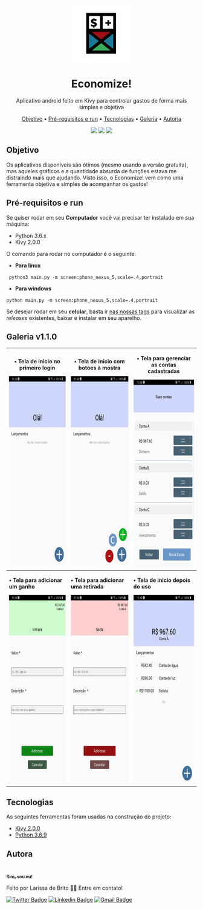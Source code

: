 <div align='center'>
 <img src='.imagens/icone.png' width=150>
</div>
<h1 align="center">Economize!</h1>
<p align="center">Aplicativo android feito em Kivy para controlar gastos de forma mais simples e objetiva</p>


<p align="center">
 <a href="#objetivo">Objetivo</a> •
 <a href="#requisitos">Pré-requisitos e run</a> • 
 <a href="#tecnologias">Tecnologias</a> • 
 <a href="#galeria">Galeria</a> • 
 <a href="#autor">Autoria</a>
</p>

<div align='center'>
  <img src='https://img.shields.io/static/v1?label=version&message=v1.1.0&color=brightgreen&style=flat-square'> 
  <img src='https://img.shields.io/static/v1?label=license&message=GPL 3.0&color=orange&style=flat-square'>
  <img src='https://img.shields.io/static/v1?label=status&message=Em andamento&color=informational&style=flat-square'>
</div>

<h2 id='objetivo'>Objetivo</h2>
Os aplicativos disponíveis são ótimos (mesmo usando a versão gratuita), mas aqueles gráficos e a quantidade absurda de funções estava me distraindo mais que ajudando. Visto isso, o Economize! vem como uma ferramenta objetiva e simples de acompanhar os gastos!

<h2 id='requisitos'> Pré-requisitos e run </h2>

Se quiser rodar em seu **Computador** você vai precisar ter instalado em sua máquina:

* Python 3.6.x
* Kivy 2.0.0

O comando para rodar no computador é o seguinte:

* **Para linux**

```
 python3 main.py -m screen:phone_nexus_5,scale=.4,portrait
```

* **Para windows**

```
python main.py -m screen:phone_nexus_5,scale=.4,portrait
```

Se desejar rodar em seu **celular**, basta ir [nas nossas tags](https://github.com/laribrito/Economize/releases) para visualizar as *releases* existentes, baixar e instalar em seu aparelho.

<h2 id='galeria'>Galeria v1.1.0</h2>

|<p>• Tela de inicio no primeiro login</p> <img src='.imagens/inicio.jpg'   height='500'>|<p>• Tela de inicio com botões à mostra</p> <img src='.imagens/inicio03.jpg' height='500'>| <p>• Tela para gerenciar as contas<br>cadastradas</p> <img src='.imagens/contas.jpg'   height='500'> |
|----------------|-------------------------------|-----------------------------|
|<p><b>• Tela para adicionar um ganho</b></p> <img src='.imagens/ganho.jpg'    height='500'>| <p><b>• Tela para adicionar uma retirada</b></p> <img src='.imagens/retirada.jpg' height='500'> | <p><b>• Tela de inicio depois do uso</b></p> <img src='.imagens/inicio02.jpg' height='500'>|


<h2 id='tecnologias'> Tecnologias</h2>

As seguintes ferramentas foram usadas na construção do projeto:

- [Kivy 2.0.0](https://kivy.org/#home)
- [Python 3.6.9](https://www.python.org/)


<h2 id='autor'> Autora </h2>
<a href="https://github.com/laribrito">
 <img style="border-radius: 50%;" src="https://avatars.githubusercontent.com/laribrito" width="100px;" alt=""/>
 <br />
 <sub><b>Sim, sou eu!</b></sub></a>


Feito por Larissa de Brito 👋🏽 Entre em contato!

[![Twitter Badge](https://img.shields.io/badge/-@laribrit0-1ca0f1?style=flat-square&labelColor=1ca0f1&logo=twitter&logoColor=white&link=https://twitter.com/laribrit0)](https://twitter.com/laribrit0) 
[![Linkedin Badge](https://img.shields.io/badge/-Larissa-blue?style=flat-square&logo=Linkedin&logoColor=white&link=https://www.linkedin.com/in/larissa-brit0/)](https://www.linkedin.com/in/larissa-brit0/) 
[![Gmail Badge](https://img.shields.io/badge/-lary.29.ds@gmail.com-c14438?style=flat-square&logo=Gmail&logoColor=white&link=mailto:lary.29.ds@gmail.com)](mailto:lary.29.ds@gmail.com)

